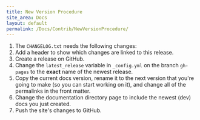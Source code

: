 ```yaml
---
title: New Version Procedure
site_area: Docs
layout: default
permalink: /Docs/Contrib/NewVersionProcedure/
---
```


1. The `CHANGELOG.txt` needs the following changes:
  1. Add a header to show which changes are linked to this release.
2. Create a release on GitHub.
3. Change the `latest_release` variable in `_config.yml` on the branch `gh-pages` to the **exact** name of the newest release.
4. Copy the current docs version, rename it to the next version that you're going to make (so you can start working on it), and change all of the permalinks in the front matter.
5. Change the documentation directory page to include the newest (dev) docs you just created.
6. Push the site's changes to GitHub.

